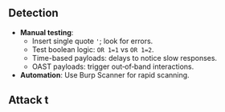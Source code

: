 ## Detection
- **Manual testing**:
    - Insert single quote `'`; look for errors.
    - Test boolean logic: `OR 1=1` vs `OR 1=2`.
    - Time-based payloads: delays to notice slow responses.
    - OAST payloads: trigger out‑of‑band interactions.
- **Automation**: Use Burp Scanner for rapid scanning.

## Attack t
